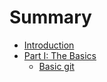 # Summary

* [Introduction](README.md)
* [Part I: The Basics](part1/README.md)
   * [Basic git](part1/git.md)


